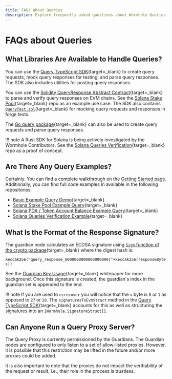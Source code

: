 ```yaml
---
title: FAQs about Queries
description: Explore frequently asked questions about Wormhole Queries, which offer on-demand access to guardian-attested on-chain data via a REST API endpoint.
---
```


# FAQs about Queries

## What Libraries Are Available to Handle Queries?

You can use the [Query TypeScript SDK](https://npmjs.com/package/@wormhole-foundation/wormhole-query-sdk){target=\_blank} to create query requests, mock query responses for testing, and parse query responses. The SDK also includes utilities for posting query responses.

You can use the [Solidity QueryResponse Abstract Contract](https://github.com/wormhole-foundation/wormhole-solidity-sdk/blob/main/src/QueryResponse.sol){target=\_blank} to parse and verify query responses on EVM chains. See the [Solana Stake Pool](https://github.com/wormholelabs-xyz/example-queries-solana-stake-pool){target=\_blank} repo as an example use case. The SDK also contains [`QueryTest.sol`](https://github.com/wormhole-foundation/wormhole-solidity-sdk/blob/main/src/testing/helpers/QueryTest.sol){target=\_blank} for mocking query requests and responses in forge tests.

The [Go query package](https://github.com/wormhole-foundation/wormhole/tree/main/node/pkg/query){target=\_blank} can also be used to create query requests and parse query responses.

!!! note
	A Rust SDK for Solana is being actively investigated by the Wormhole Contributors. See the [Solana Queries Verification](https://github.com/wormholelabs-xyz/example-queries-solana-verify){target=\_blank} repo as a proof of concept.

## Are There Any Query Examples?

Certainly. You can find a complete walkthrough on the [Getting Started page](./getting-started.md). Additionally, you can find full code examples in available in the following repositories:

- [Basic Example Query Demo](https://github.com/wormholelabs-xyz/example-queries-demo/){target=\_blank}
- [Solana Stake Pool Example Query](https://github.com/wormholelabs-xyz/example-queries-solana-stake-pool){target=\_blank}
- [Solana PDA / Token Account Balance Example Query](https://github.com/wormholelabs-xyz/example-queries-solana-pda){target=\_blank}
- [Solana Queries Verification Example](https://github.com/wormholelabs-xyz/example-queries-solana-verify){target=\_blank}

## What Is the Format of the Response Signature?

The guardian node calculates an ECDSA signature using [`Sign` function of the crypto package](https://pkg.go.dev/github.com/ethereum/go-ethereum@v1.10.21/crypto#Sign){target=\_blank} where the digest hash is:

`keccak256("query_response_0000000000000000000|"+keccak256(responseBytes))` 

See the [Guardian Key Usage](https://github.com/wormhole-foundation/wormhole/blob/main/whitepapers/0009_guardian_key.md){target=\_blank} whitepaper for more background. Once this signature is created, the guardian's index in the guardian set is appended to the end.

!!! note
    If you are used to `ecrecover` you will notice that the `v` byte is `0` or `1` as opposed to `27` or `28`. The `signaturesToEvmStruct` method in the [Query TypeScript SDK](https://npmjs.com/package/@wormhole-foundation/wormhole-query-sdk){target=\_blank} accounts for this as well as structuring the signatures into an `IWormhole.SignatureStruct[]`.

## Can Anyone Run a Query Proxy Server?

The Query Proxy is currently permissioned by the Guardians. The Guardian nodes are configured to only listen to a set of allow-listed proxies. However, it is possible that this restriction may be lifted in the future and/or more proxies could be added.

It is also important to note that the proxies do not impact the verifiability of the request or result, i.e., their role in the process is trustless.